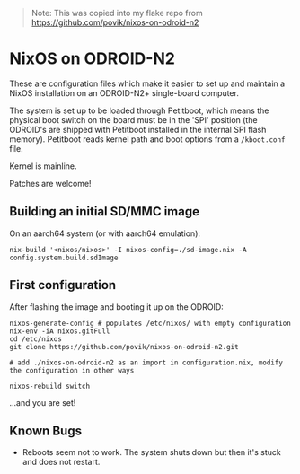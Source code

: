 > Note: This was copied into my flake repo from <https://github.com/povik/nixos-on-odroid-n2>

# NixOS on ODROID-N2

These are configuration files which make it easier to set up and maintain a NixOS installation on an ODROID-N2+ single-board computer.

The system is set up to be loaded through Petitboot, which means the physical boot switch on the board must be in the 'SPI' position (the ODROID's are shipped with Petitboot installed in the internal SPI flash memory). Petitboot reads kernel path and boot options from a `/kboot.conf` file.

Kernel is mainline.

Patches are welcome!

## Building an initial SD/MMC image

On an aarch64 system (or with aarch64 emulation):

    nix-build '<nixos/nixos>' -I nixos-config=./sd-image.nix -A config.system.build.sdImage

## First configuration

After flashing the image and booting it up on the ODROID:

    nixos-generate-config # populates /etc/nixos/ with empty configuration
    nix-env -iA nixos.gitFull
    cd /etc/nixos
    git clone https://github.com/povik/nixos-on-odroid-n2.git

    # add ./nixos-on-odroid-n2 as an import in configuration.nix, modify the configuration in other ways

    nixos-rebuild switch

...and you are set!

## Known Bugs

* Reboots seem not to work. The system shuts down but then it's stuck and does not restart.
